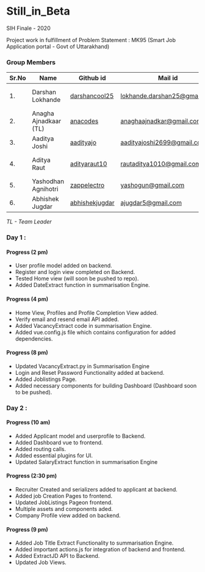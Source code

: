 # Still_in_Beta
SIH Finale - 2020 

Project work in fulfillment of Problem Statement : MK95 (Smart Job Application portal - Govt of Uttarakhand)

###  Group Members
|Sr.No| Name             | Github id                                 | Mail id                      | Role in Team   |
|------|------------------|-------------------------------------------|------------------------------|-----------|
|1.| Darshan Lokhande | [darshancool25](https://www.github.com/darshancool25) | lokhande.darshan25@gmail.com | Summarisation Engine , Frontend |
|2.| Anagha Ajnadkaar (TL)  | [anacodes](https://www.github.com/anacodes)   | anaghaajnadkar@gmail.com       | Frontend Content Development |
|3.| Aaditya Joshi     | [aadityajo](https://www.github.com/aadityajo) | aadityajoshi2699@gmail.com         | Backend Development |
|4.| Aditya Raut      | [adityaraut10](https://www.github.com/adityaraut10) | rautaditya1010@gmail.com         | Backend & Frontend Integration |
|5.| Yashodhan Agnihotri      | [zappelectro](https://www.github.com/zappelectro) | yashogun@gmail.com         | Frontend UI development |
|6.| Abhishek Jugdar       | [abhishekjugdar](https://www.github.com/abhishekjugdar) | ajugdar5@gmail.com         | Summarisation Engine |

*TL - Team Leader*

### Day 1 : 
#### Progress (2 pm)
 * User profile model added on backend.
 * Register and login view completed on Backend.
 * Tested Home view (will soon be pushed to repo).
 * Added DateExtract function in summarisation Engine.
#### Progress (4 pm)
 * Home View, Profiles and Profile Completion View added.
 * Verify email and resend email API added.
 * Added VacancyExtract code in summarisation Engine.
 * Added vue.config.js file which contains configuration for added dependencies.
#### Progress (8 pm)
 * Updated VacancyExtract.py in Summarisation Engine
 * Login and Reset Password Functionality added at backend.
 * Added Joblistings Page.
 * Added necessary components for building Dashboard (Dashboard soon to be pushed).
 
### Day 2 : 
#### Progress (10 am)
 * Added Applicant model and userprofile to Backend.
 * Added Dashboard vue to frontend.
 * Added routing calls.
 * Added essential plugins for UI.
 * Updated SalaryExtract function in summarisation Engine
#### Progress (2:30 pm)
 * Recruiter Created and serializers added to applicant at backend.
 * Added job Creation Pages to frontend.
 * Updated JobListings Pageon frontend.
 * Multiple assets and components aded.
 * Company Profile view added on backend.
#### Progress (9 pm)
 * Added Job Title Extract Functionality to summarisation Engine.
 * Added important actions.js for integration of backend and frontend.
 * Added ExtractJD API to Backend.
 * Updated Job Views.

